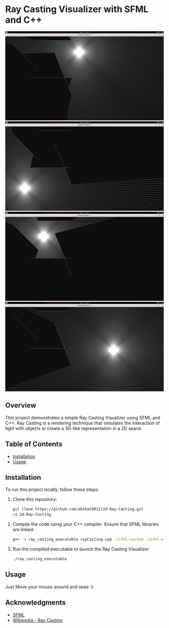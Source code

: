 # Ray Casting Visualizer with SFML and C++

![Ray Casting Visualizer Demo](Assets/rayCastingImage.png)
![Ray Casting Visualizer Demo](Assets/rayCastingImage1.png)
![Ray Casting Visualizer Demo](Assets/rayCastingImage2.png)
![Ray Casting Visualizer Demo](Assets/rayCastingImage3.png)

## Overview

This project demonstrates a simple Ray Casting Visualizer using SFML and C++. Ray Casting is a rendering technique that simulates the interaction of light with objects to create a 3D-like representation in a 2D space.

## Table of Contents

- [Installation](#installation)
- [Usage](#usage)

## Installation

To run this project locally, follow these steps:

1. Clone this repository:

    ```bash
    git clone https://github.com/akshat0012/2d-Ray-Casting.git
    cd 2d-Ray-Casting
    ```

2. Compile the code using your C++ compiler. Ensure that SFML libraries are linked:

    ```bash
    g++ -o ray_casting_executable rayCasting.cpp -lsfml-system -lsfml-window -lsfml-graphics
    ```

3. Run the compiled executable to launch the Ray Casting Visualizer:

    ```bash
    ./ray_casting_executable
    ```

## Usage

Just Move your mouse around and seee :):

## Acknowledgments

- [SFML](https://www.sfml-dev.org/)
- [Wikipedia - Ray Casting](https://en.wikipedia.org/wiki/Ray_casting)
